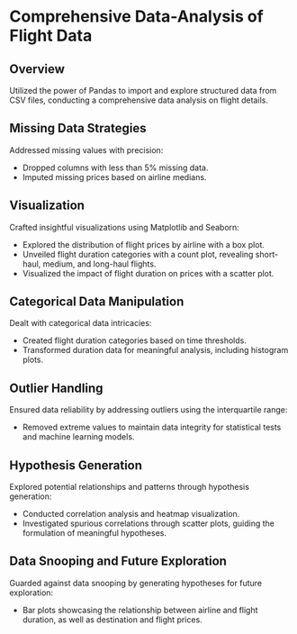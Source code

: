 # Comprehensive Data-Analysis of Flight Data

## Overview
Utilized the power of Pandas to import and explore structured data from CSV files, conducting a comprehensive data analysis on flight details.

## Missing Data Strategies
Addressed missing values with precision:
- Dropped columns with less than 5% missing data.
- Imputed missing prices based on airline medians.

## Visualization
Crafted insightful visualizations using Matplotlib and Seaborn:
- Explored the distribution of flight prices by airline with a box plot.
- Unveiled flight duration categories with a count plot, revealing short-haul, medium, and long-haul flights.
- Visualized the impact of flight duration on prices with a scatter plot.

## Categorical Data Manipulation
Dealt with categorical data intricacies:
- Created flight duration categories based on time thresholds.
- Transformed duration data for meaningful analysis, including histogram plots.

## Outlier Handling
Ensured data reliability by addressing outliers using the interquartile range:
- Removed extreme values to maintain data integrity for statistical tests and machine learning models.

## Hypothesis Generation
Explored potential relationships and patterns through hypothesis generation:
- Conducted correlation analysis and heatmap visualization.
- Investigated spurious correlations through scatter plots, guiding the formulation of meaningful hypotheses.

## Data Snooping and Future Exploration
Guarded against data snooping by generating hypotheses for future exploration:
- Bar plots showcasing the relationship between airline and flight duration, as well as destination and flight prices.
